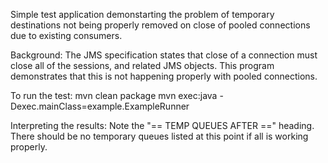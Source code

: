 Simple test application demonstarting the problem of temporary destinations not
being properly removed on close of pooled connections due to existing consumers.

Background:
	The JMS specification states that close of a connection must close all
	of the sessions, and related JMS objects.  This program demonstrates
	that this is not happening properly with pooled connections.

To run the test:
	mvn clean package
	mvn exec:java -Dexec.mainClass=example.ExampleRunner

Interpreting the results:
	Note the "== TEMP QUEUES AFTER ==" heading.  There should be no
	temporary queues listed at this point if all is working properly.

